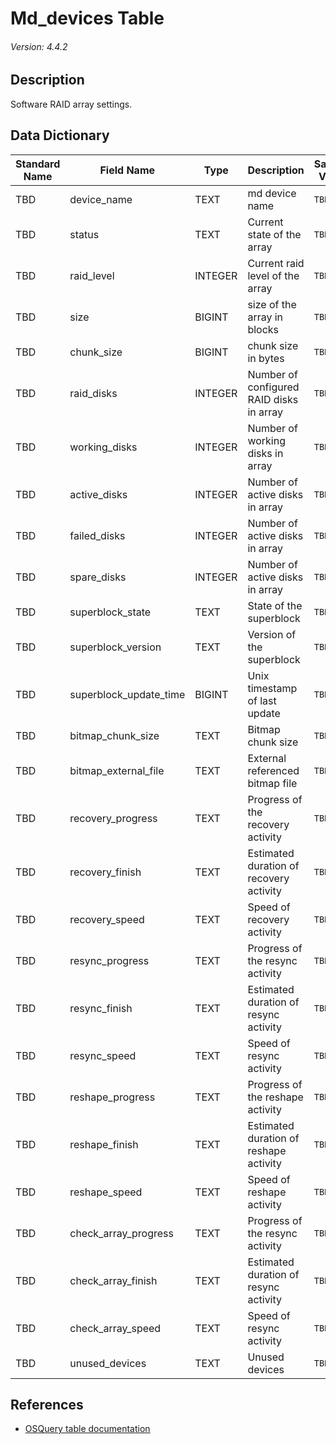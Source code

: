# Md_devices Table
###### Version: 4.4.2

## Description
Software RAID array settings.

## Data Dictionary
|Standard Name|Field Name|Type|Description|Sample Value|
|---|---|---|---|---|
|TBD|device_name|TEXT|md device name|`TBD`|
|TBD|status|TEXT|Current state of the array|`TBD`|
|TBD|raid_level|INTEGER|Current raid level of the array|`TBD`|
|TBD|size|BIGINT|size of the array in blocks|`TBD`|
|TBD|chunk_size|BIGINT|chunk size in bytes|`TBD`|
|TBD|raid_disks|INTEGER|Number of configured RAID disks in array|`TBD`|
|TBD|working_disks|INTEGER|Number of working disks in array|`TBD`|
|TBD|active_disks|INTEGER|Number of active disks in array|`TBD`|
|TBD|failed_disks|INTEGER|Number of active disks in array|`TBD`|
|TBD|spare_disks|INTEGER|Number of active disks in array|`TBD`|
|TBD|superblock_state|TEXT|State of the superblock|`TBD`|
|TBD|superblock_version|TEXT|Version of the superblock|`TBD`|
|TBD|superblock_update_time|BIGINT|Unix timestamp of last update|`TBD`|
|TBD|bitmap_chunk_size|TEXT|Bitmap chunk size|`TBD`|
|TBD|bitmap_external_file|TEXT|External referenced bitmap file|`TBD`|
|TBD|recovery_progress|TEXT|Progress of the recovery activity|`TBD`|
|TBD|recovery_finish|TEXT|Estimated duration of recovery activity|`TBD`|
|TBD|recovery_speed|TEXT|Speed of recovery activity|`TBD`|
|TBD|resync_progress|TEXT|Progress of the resync activity|`TBD`|
|TBD|resync_finish|TEXT|Estimated duration of resync activity|`TBD`|
|TBD|resync_speed|TEXT|Speed of resync activity|`TBD`|
|TBD|reshape_progress|TEXT|Progress of the reshape activity|`TBD`|
|TBD|reshape_finish|TEXT|Estimated duration of reshape activity|`TBD`|
|TBD|reshape_speed|TEXT|Speed of reshape activity|`TBD`|
|TBD|check_array_progress|TEXT|Progress of the resync activity|`TBD`|
|TBD|check_array_finish|TEXT|Estimated duration of resync activity|`TBD`|
|TBD|check_array_speed|TEXT|Speed of resync activity|`TBD`|
|TBD|unused_devices|TEXT|Unused devices|`TBD`|

## References
* [OSQuery table documentation](https://osquery.io/schema/current#md_devices)

